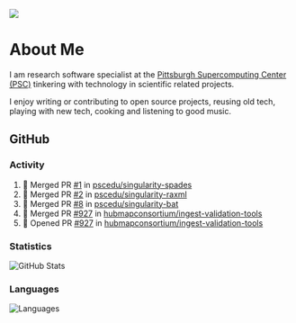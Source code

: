 ![](https://komarev.com/ghpvc/?username=icaoberg)

# About Me
I am research software specialist at the [Pittsburgh Supercomputing Center (PSC)](https://www.psc.edu/) tinkering with technology in scientific related projects.

I enjoy writing or contributing to open source projects, reusing old tech, playing with new tech, cooking and listening to good music.

## GitHub
### Activity
<!--START_SECTION:activity-->
1. 🎉 Merged PR [#1](https://github.com/pscedu/singularity-spades/pull/1) in [pscedu/singularity-spades](https://github.com/pscedu/singularity-spades)
2. 🎉 Merged PR [#2](https://github.com/pscedu/singularity-raxml/pull/2) in [pscedu/singularity-raxml](https://github.com/pscedu/singularity-raxml)
3. 🎉 Merged PR [#8](https://github.com/pscedu/singularity-bat/pull/8) in [pscedu/singularity-bat](https://github.com/pscedu/singularity-bat)
4. 🎉 Merged PR [#927](https://github.com/hubmapconsortium/ingest-validation-tools/pull/927) in [hubmapconsortium/ingest-validation-tools](https://github.com/hubmapconsortium/ingest-validation-tools)
5. 💪 Opened PR [#927](https://github.com/hubmapconsortium/ingest-validation-tools/pull/927) in [hubmapconsortium/ingest-validation-tools](https://github.com/hubmapconsortium/ingest-validation-tools)
<!--END_SECTION:activity-->

### Statistics
![GitHub Stats](https://github-readme-stats.vercel.app/api?username=icaoberg)

### Languages
![Languages](https://github-readme-stats.vercel.app/api/top-langs/?username=icaoberg)
